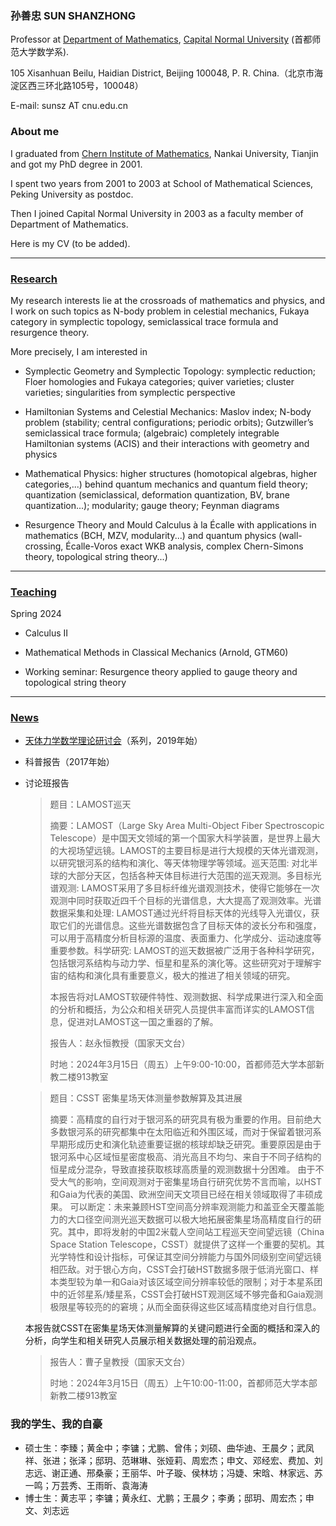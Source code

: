 ### 孙善忠 SUN SHANZHONG

Professor at [Department of Mathematics](https://math.cnu.edu.cn/), [Capital Normal University](https://cnu.edu.cn/) (首都师范大学数学系).

105 Xisanhuan Beilu, Haidian District, Beijing 100048, P. R. China.（北京市海淀区西三环北路105号，100048）

E-mail: sunsz AT cnu.edu.cn

### About me

I graduated from [Chern Institute of Mathematics](http://www.cim.nankai.edu.cn), Nankai University, Tianjin and got my PhD degree in 2001.

I spent two years from 2001 to 2003 at School of Mathematical Sciences, Peking University as postdoc.

Then I joined Capital Normal University in 2003 as a faculty member of Department of Mathematics.

Here is my CV (to be added).

---------


### [Research](https://shanzhong-sun.github.io/ShanzhongSUN/research)


My research interests lie at the crossroads of mathematics and physics, and I work on such topics as N-body problem in celestial mechanics, Fukaya category in symplectic topology, semiclassical trace formula and resurgence theory. 

More precisely, I am interested in 

* Symplectic Geometry and Symplectic Topology: symplectic reduction; Floer homologies and Fukaya categories; quiver varieties; cluster varieties; singularities from symplectic perspective

* Hamiltonian Systems and Celestial Mechanics: Maslov index; N-body problem (stability; central configurations; periodic orbits); Gutzwiller’s semiclassical trace formula; (algebraic) completely integrable Hamiltonian systems (ACIS) and their interactions with geometry and physics
 
* Mathematical Physics: higher structures (homotopical algebras, higher categories,...) behind quantum mechanics and quantum field theory; quantization (semiclassical, deformation quantization, BV, brane quantization...); modularity; gauge theory; Feynman diagrams  

* Resurgence Theory and Mould Calculus à la Écalle with applications in mathematics (BCH, MZV, modularity...) and quantum physics (wall-crossing, Écalle-Voros exact WKB analysis, complex Chern-Simons theory, topological string theory...)

---------

### [Teaching](https://shanzhong-sun.github.io/ShanzhongSUN/teaching)

Spring 2024

* Calculus II

* Mathematical Methods in Classical Mechanics (Arnold, GTM60)

* Working seminar: Resurgence theory applied to gauge theory and topological string theory

---------
### [News](https://shanzhong-sun.github.io/ShanzhongSUN/event)

* [天体力学数学理论研讨会](https://mathcelemech.github.io/conference/)（系列，2019年始）

* 科普报告（2017年始）

* 讨论班报告

    > 题目：LAMOST巡天
    > 
    > 摘要：LAMOST（Large Sky Area Multi-Object Fiber Spectroscopic Telescope）是中国天文领域的第一个国家大科学装置，是世界上最大的大视场望远镜。LAMOST的主要目标是进行大规模的天体光谱观测，以研究银河系的结构和演化、等天体物理学等领域。巡天范围: 对北半球的大部分天区，包括各种天体目标进行大范围的巡天观测。多目标光谱观测: LAMOST采用了多目标纤维光谱观测技术，使得它能够在一次观测中同时获取近四千个目标的光谱信息，大大提高了观测效率。光谱数据采集和处理: LAMOST通过光纤将目标天体的光线导入光谱仪，获取它们的光谱信息。这些光谱数据包含了目标天体的波长分布和强度，可以用于高精度分析目标源的温度、表面重力、化学成分、运动速度等重要参数。科学研究: LAMOST的巡天数据被广泛用于各种科学研究，包括银河系结构与动力学、恒星和星系的演化等。这些研究对于理解宇宙的结构和演化具有重要意义，极大的推进了相关领域的研究。
    >
    > 本报告将对LAMOST软硬件特性、观测数据、科学成果进行深入和全面的分析和概括，为公众和相关研究人员提供丰富而详实的LAMOST信息，促进对LAMOST这一国之重器的了解。 
    > 
    > 报告人：赵永恒教授（国家天文台）
    > 
    > 时地：2024年3月15日（周五）上午9:00-10:00，首都师范大学本部新教二楼913教室
    
    > 题目：CSST 密集星场天体测量参数解算及其进展
    > 
    > 摘要：高精度的自行对于银河系的研究具有极为重要的作用。目前绝大多数银河系的研究都集中在太阳临近和外围区域，而对于保留着银河系早期形成历史和演化轨迹重要证据的核球却缺乏研究。重要原因是由于银河系中心区域恒星密度极高、消光高且不均匀、来自于不同子结构的恒星成分混杂，导致直接获取核球高质量的观测数据十分困难。 由于不受大气的影响，空间观测对于密集星场自行研究优势不言而喻，以HST和Gaia为代表的美国、欧洲空间天文项目已经在相关领域取得了丰硕成果。 可以断定：未来兼顾HST空间高分辨率观测能力和盖亚全天覆盖能力的大口径空间测光巡天数据可以极大地拓展密集星场高精度自行的研究。其中，即将发射的中国2米载人空间站工程巡天空间望远镜（China Space Station Telescope，CSST）就提供了这样一个重要的契机。其光学特性和设计指标，可保证其空间分辨能力与国外同级别空间望远镜相匹敌。对于银心方向，CSST会打破HST数据多限于低消光窗口、样本类型较为单一和Gaia对该区域空间分辨率较低的限制；对于本星系团中的近邻星系/矮星系，CSST会打破HST观测区域不够完备和Gaia观测极限星等较亮的的窘境；从而全面获得这些区域高精度绝对自行信息。
    > 
    本报告就CSST在密集星场天体测量解算的关键问题进行全面的概括和深入的分析，向学生和相关研究人员展示相关数据处理的前沿观点。 
    > 
    > 报告人：曹子皇教授（国家天文台）
    > 
    > 时地：2024年3月15日（周五）上午10:00-11:00，首都师范大学本部新教二楼913教室



### 我的学生、我的自豪

* 硕士生：李臻；黄金中；李镛；尤鹏、曾伟；刘硕、曲华迪、王晨夕；武凤祥、张进；张泽；邸玥、范琳琳、张娅莉、周宏杰；申文、邓经宏、费加、刘志远、谢正通、邢桑豪；王丽华、叶子璇、侯林坊；冯婕、宋晗、林家远、苏一鸣；万芸秀、王雨昕、袁海涛
* 博士生：黄志平；李镛；黄永红、尤鹏；王晨夕；李勇；邸玥、周宏杰；申文、刘志远

